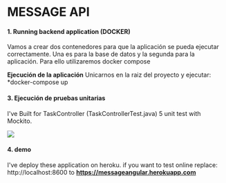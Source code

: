 # MESSAGE API

#### **1. Running backend application (DOCKER)**
Vamos a crear dos contenedores para que la aplicación se pueda ejecutar correctamente. Una es para la base de datos y la segunda para la aplicación. Para ello utilizaremos docker compose

 **Ejecución de la aplicación**
 Unicarnos  en la raiz del proyecto y ejecutar: 
*docker-compose up


#### **3. Ejecución de pruebas unitarias**
I've Built for TaskController (TaskControllerTest.java) 5 unit test with Mockito.

![](https://i.imgur.com/1fvpncy.jpg)

 



#### **4. demo**
I've deploy these application on heroku. if you want to test online replace: http://localhost:8600  to **https://messageangular.herokuapp.com**